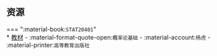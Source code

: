 ## 资源  
=== ":material-book:`STAT20401`"  
    * [教材](https://api.hanximeng.com/lanzou/?url=https://cqu-openlib.lanzout.com/iKCp026n1vmb&type=down) - :material-format-quote-open:`概率论基础` - :material-account:`杨虎` - :material-printer:`高等教育出版社`  